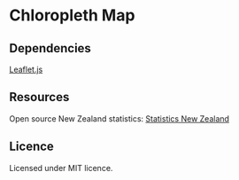# Chloropleth Map

## Dependencies

[Leaflet.js](http://leafletjs.com)

## Resources

Open source New Zealand statistics: [Statistics New Zealand](http://nzdotstat.stats.govt.nz/)

## Licence

Licensed under MIT licence.
